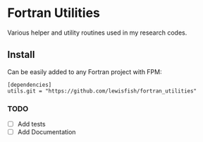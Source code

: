 # Fortran Utilities

Various helper and utility routines used in my research codes.

## Install
Can be easily added to any Fortran project with FPM:

```
[dependencies]
utils.git = "https://github.com/lewisfish/fortran_utilities"
```

### TODO
- [ ] Add tests
- [ ] Add Documentation
